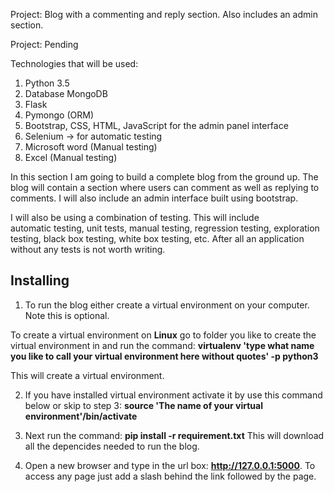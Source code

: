 Project: Blog with a commenting and reply section. Also includes an admin section.

Project: Pending

Technologies that will be used:

1) Python 3.5
2) Database MongoDB
3) Flask
4) Pymongo (ORM)
5) Bootstrap, CSS, HTML, JavaScript for the admin panel interface
6) Selenium -> for automatic testing
 7) Microsoft word (Manual testing)
 8) Excel (Manual testing)
 
 In this section I am going to build a complete blog from the ground up.
 The blog will contain a section where users can comment as well as 
 replying to comments. I will also include an admin interface built using
 bootstrap.
 
 
 I will also be using a combination of testing. This will include  
 automatic testing, unit tests, manual testing, regression testing, exploration testing, 
 black box testing, white box testing, etc. After all an application without any
 tests is not worth writing.
  
 
 Installing
 --------------------------------------------------------------------------------
 
 1) To run the blog either create a virtual environment on your computer. Note this is optional.
 
 To create a virtual environment on **Linux** go to folder you like to create the virtual environment in
 and run the command:  **virtualenv 'type what name you like to call your virtual environment here without quotes' -p python3**
 
 This will create a virtual environment.
 
 2) If you have installed virtual environment activate it by use this command below or skip to step 3:
 **source 'The name of your virtual environment'/bin/activate**
 
3) Next run the command: **pip install -r requirement.txt**
 This will download all the depencides needed to run the blog.
 
 4) Open a new browser and type in the url box: **http://127.0.0.1:5000**.
 To access any page just add a slash behind the link followed by the page.
 